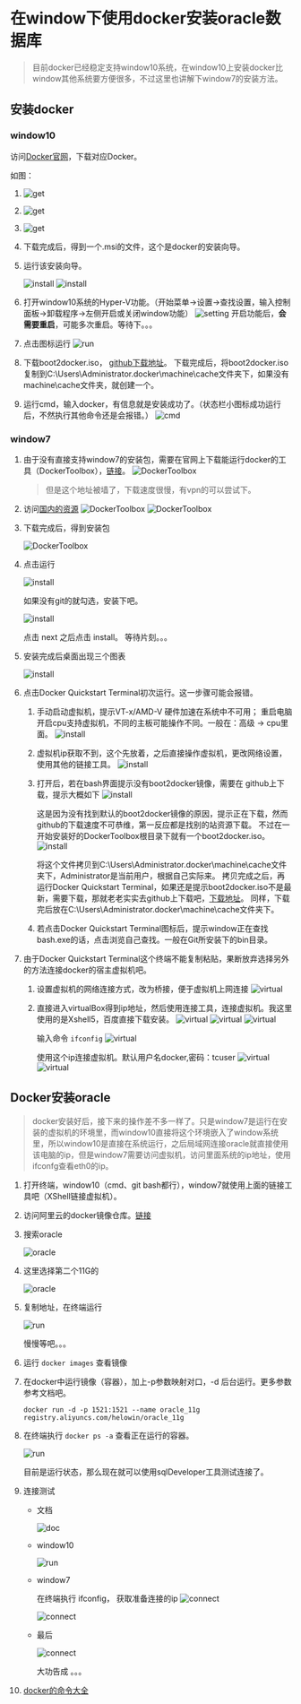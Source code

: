 # 在window下使用docker安装oracle数据库
> 目前docker已经稳定支持window10系统，在window10上安装docker比window其他系统要方便很多，不过这里也讲解下window7的安装方法。


## 安装docker

### window10
访问[Docker官网](https://www.docker.com/)，下载对应Docker。

如图：

1. ![get](images/1.png)

2. ![get](images/2.png)

3. ![get](images/3.png)

4. 下载完成后，得到一个.msi的文件，这个是docker的安装向导。

5. 运行该安装向导。
   
    ![install](images/23.png)
    ![install](images/24.png)
    
6. 打开window10系统的Hyper-V功能。（开始菜单->设置->查找设置，输入控制面板->卸载程序->左侧开启或关闭window功能）
   ![setting](images/22.png)
   开启功能后，**会需要重启**，可能多次重启。等待下。。。

7. 点击图标运行 
    ![run](images/25.png)

8. 下载boot2docker.iso，
    [github下载地址](https://github.com/boot2docker/boot2docker/releases)。
    下载完成后，将boot2docker.iso复制到C:\Users\Administrator\.docker\machine\cache文件夹下，如果没有machine\cache文件夹，就创建一个。

9. 运行cmd，输入docker，有信息就是安装成功了。（状态栏小图标成功运行后，不然执行其他命令还是会报错。）
   ![cmd](images/26.png)
    
### window7
1. 由于没有直接支持window7的安装包，需要在官网上下载能运行docker的工具（DockerToolbox），[链接](https://www.docker.com/products/docker-toolbox)。
![DockerToolbox](images/4.png)
   > 但是这个地址被墙了，下载速度很慢，有vpn的可以尝试下。

2. 访问[国内的资源](http://get.daocloud.io/#install-docker-for-mac-windows) 
  ![DockerToolbox](images/5.png)
  ![DockerToolbox](images/6.png)

3. 下载完成后，得到安装包

    ![DockerToolbox](images/7.png)

4. 点击运行
  
    ![install](images/8.png)
  
   如果没有git的就勾选，安装下吧。
   
    ![install](images/9.png)

    点击 next 之后点击  install。 等待片刻。。。

5. 安装完成后桌面出现三个图表
    
    ![install](images/10.png)

6. 点击Docker Quickstart Terminal初次运行。这一步骤可能会报错。
    1. 手动启动虚拟机，提示VT-x/AMD-V 硬件加速在系统中不可用；
    重启电脑开启cpu支持虚拟机，不同的主板可能操作不同。一般在：高级 -> cpu里面。
    ![install](images/20.png) 

    2. 虚拟机ip获取不到，这个先放着，之后直接操作虚拟机，更改网络设置，使用其他的链接工具。
    ![install](images/11.png)

    3. 打开后，若在bash界面提示没有boot2docker镜像，需要在
      github上下载，提示大概如下
      ![install](images/12.png)
  
        这是因为没有找到默认的boot2docker镜像的原因，提示正在下载，然而github的下载速度不可恭维，第一反应都是找别的站资源下载。
        不过在一开始安装好的DockerToolbox根目录下就有一个boot2docker.iso。
     ![install](images/13.png)
  
         将这个文件拷贝到C:\Users\Administrator\.docker\machine\cache文件夹下，Administrator是当前用户，根据自己实际来。
        拷贝完成之后，再运行Docker Quickstart Terminal，如果还是提示boot2docker.iso不是最新，需要下载，那就老老实实去github上下载吧，[下载地址](https://github.com/boot2docker/boot2docker/releases)。
        同样，下载完后放在C:\Users\Administrator\.docker\machine\cache文件夹下。

      4. 若点击Docker Quickstart Terminal图标后，提示window正在查找bash.exe的话，点击浏览自己查找。一般在Git所安装下的bin目录。

7. 由于Docker Quickstart Terminal这个终端不能复制粘贴，果断放弃选择另外的方法连接docker的宿主虚拟机吧。
    1. 设置虚拟机的网络连接方式，改为桥接，便于虚拟机上网连接
    ![virtual](images/21.png)
  
    2. 直接进入virtualBox得到ip地址，然后使用连接工具，连接虚拟机。我这里使用的是Xshell5，百度直接下载安装。
    ![virtual](images/14.png)
    ![virtual](images/15.png)
    ![virtual](images/16.png)
  
        输入命令  ``` ifconfig ``` 
    ![virtual](images/17.png)
  
        使用这个ip连接虚拟机。默认用户名docker,密码：tcuser
    ![virtual](images/18.png)
    ![virtual](images/19.png)

## Docker安装oracle
> docker安装好后，接下来的操作差不多一样了。只是window7是运行在安装的虚拟机的环境里，而window10直接将这个环境嵌入了window系统里，所以window10是直接在系统运行，之后局域网连接oracle就直接使用该电脑的ip，但是window7需要访问虚拟机，访问里面系统的ip地址，使用ifconfg查看eth0的ip。

1. 打开终端，window10（cmd、git bash都行），window7就使用上面的链接工具吧（XShell链接虚拟机）。

2. 访问阿里云的docker镜像仓库。[链接](https://dev.aliyun.com/search.html?spm=5176.1972343.0.1.599c5715zro8kI)

3. 搜索oracle
    
    ![oracle](images/27.png)

4. 这里选择第二个11G的

    ![oracle](images/28.png)

5. 复制地址，在终端运行

    ![run](images/29.png)
    
    慢慢等吧。。。

6. 运行 ``` docker images ``` 查看镜像



7. 在docker中运行镜像（容器），加上-p参数映射对口，-d 后台运行。更多参数参考文档吧。

    ``` 
    docker run -d -p 1521:1521 --name oracle_11g registry.aliyuncs.com/helowin/oracle_11g
    ```
8. 在终端执行 ``` docker ps -a ``` 查看正在运行的容器。

   ![run](images/30.png)

   目前是运行状态，那么现在就可以使用sqlDeveloper工具测试连接了。

9. 连接测试

   - 文档
     
      ![doc](images/32.png)

   - window10

      ![run](images/31.png)

   - window7
   
       在终端执行 ifconfig， 获取准备连接的ip
      ![connect](images/33.png)

      ![connect](images/34.png)

   - 最后

      ![connect](images/35.png)

      大功告成 。。。

10. [docker的命令大全](http://www.runoob.com/docker/docker-command-manual.html)

    